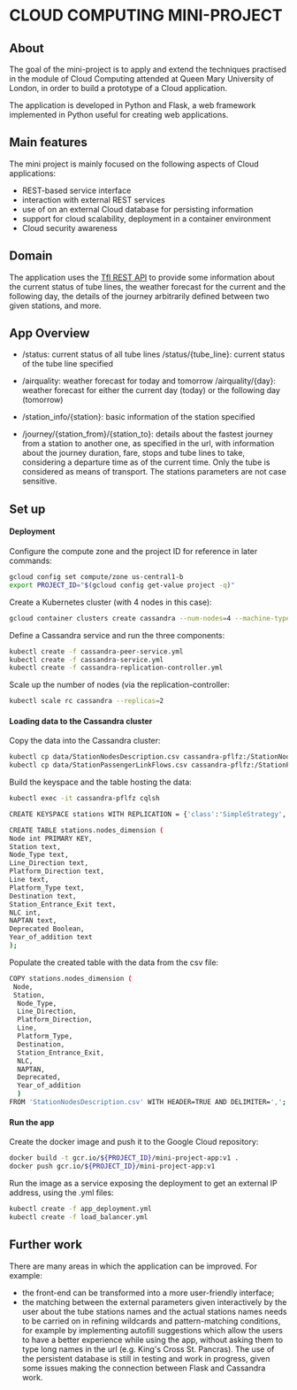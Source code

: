 # CLOUD COMPUTING MINI-PROJECT

About
-----
The goal of the mini-project is to apply and extend the techniques practised in the module of Cloud Computing attended at Queen Mary University of London, in order to build a prototype of a Cloud application.

The application is developed in Python and Flask, a web framework implemented in Python useful for creating web applications. 


Main features
-----
The mini project is mainly focused on the following aspects of Cloud applications:

- REST-based service interface
- interaction with external REST services
- use of on an external Cloud database for persisting information
- support for cloud scalability, deployment in a container environment
- Cloud security awareness


Domain
------
The application uses the [Tfl REST API](https://api.tfl.gov.uk/) to provide some information about the current status of tube lines, the weather forecast for the current and the following day, the details of the journey arbitrarily defined between two given stations, and more. 


App Overview
------

- /status: current status of all tube lines
  /status/{tube_line}: current status of the tube line specified

- /airquality: weather forecast for today and tomorrow
  /airquality/{day}: weather forecast for either the current day (today) or the following day (tomorrow)

- /station_info/{station}: basic information of the station specified

- /journey/{station_from}/{station_to}: details about the fastest journey from a station to another one, as specified in the url, with information about the journey duration, fare, stops and tube lines to take, considering a departure time as of the current time. Only the tube is considered as means of transport. The stations parameters are not case sensitive.


Set up
-------
#### Deployment
Configure the compute zone and the project ID for reference in later commands:
```bash
gcloud config set compute/zone us-central1-b
export PROJECT_ID="$(gcloud config get-value project -q)"
```

Create a Kubernetes cluster (with 4 nodes in this case):
```bash
gcloud container clusters create cassandra --num-nodes=4 --machine-type "n1-standard-2"
```

Define a Cassandra service and run the three components: 
```bash
kubectl create -f cassandra-peer-service.yml
kubectl create -f cassandra-service.yml
kubectl create -f cassandra-replication-controller.yml
```

Scale up the number of nodes (via the replication-controller:
```bash
kubectl scale rc cassandra --replicas=2
```


#### Loading data to the Cassandra cluster
Copy the data into the Cassandra cluster:
```bash
kubectl cp data/StationNodesDescription.csv cassandra-pflfz:/StationNodesDescription.csv
kubectl cp data/StationPassengerLinkFlows.csv cassandra-pflfz:/StationPassengerLinkFlows.csv
```
Build the keyspace and the table hosting the data:
```bash
kubectl exec -it cassandra-pflfz cqlsh

CREATE KEYSPACE stations WITH REPLICATION = {'class':'SimpleStrategy', 'replication_factor':2};

CREATE TABLE stations.nodes_dimension (
Node int PRIMARY KEY,
Station text,
Node_Type text, 
Line_Direction text,
Platform_Direction text, 
Line text,
Platform_Type text, 
Destination text,
Station_Entrance_Exit text,
NLC int,
NAPTAN text,
Deprecated Boolean,
Year_of_addition text
);
```
Populate the created table with the data from the csv file:
```bash
COPY stations.nodes_dimension (   
 Node,
 Station,
  Node_Type, 
  Line_Direction,
  Platform_Direction, 
  Line,
  Platform_Type, 
  Destination,
  Station_Entrance_Exit,
  NLC,
  NAPTAN,
  Deprecated,
  Year_of_addition
  )
FROM 'StationNodesDescription.csv' WITH HEADER=TRUE AND DELIMITER=',';
```

#### Run the app
Create the docker image and push it to the Google Cloud repository:
 ```bash
 docker build -t gcr.io/${PROJECT_ID}/mini-project-app:v1 .
 docker push gcr.io/${PROJECT_ID}/mini-project-app:v1
 ```
 
Run the image as a service exposing the deployment to get an external IP address, using the .yml files:
 ```bash
kubectl create -f app_deployment.yml
kubectl create -f load_balancer.yml
 ```
 
 
 Further work
 -------
 There are many areas in which the application can be improved. For example:
 - the front-end can be transformed into a more user-friendly interface;
 - the matching between the external parameters given interactively by the user about the tube stations names and the actual stations names needs to be carried on in refining wildcards and pattern-matching conditions, for example by implementing autofill suggestions which allow the users to have a better experience while using the app, without asking them to type long names in the url (e.g. King's Cross St. Pancras).
The use of the persistent database is still in testing and work in progress, given some issues making the connection between Flask and Cassandra work.  
